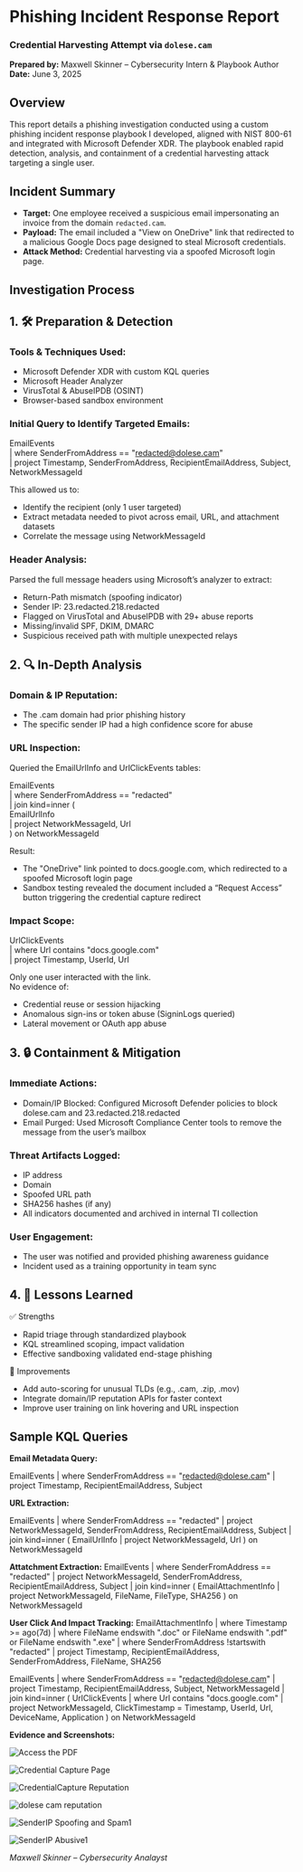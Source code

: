 
# Phishing Incident Response Report  
### Credential Harvesting Attempt via `dolese.cam`

**Prepared by:** Maxwell Skinner – Cybersecurity Intern & Playbook Author  
**Date:** June 3, 2025



## Overview

This report details a phishing investigation conducted using a custom phishing incident response playbook I developed, aligned with NIST 800-61 and integrated with Microsoft Defender XDR. The playbook enabled rapid detection, analysis, and containment of a credential harvesting attack targeting a single user.



## Incident Summary

- **Target:** One employee received a suspicious email impersonating an invoice from the domain `redacted.cam`.
- **Payload:** The email included a "View on OneDrive" link that redirected to a malicious Google Docs page designed to steal Microsoft credentials.
- **Attack Method:** Credential harvesting via a spoofed Microsoft login page.


## Investigation Process

## 1. 🛠 Preparation & Detection

### Tools & Techniques Used:
- Microsoft Defender XDR with custom KQL queries  
- Microsoft Header Analyzer  
- VirusTotal & AbuseIPDB (OSINT)  
- Browser-based sandbox environment  

### Initial Query to Identify Targeted Emails:
EmailEvents  
| where SenderFromAddress == "redacted@dolese.cam"  
| project Timestamp, SenderFromAddress, RecipientEmailAddress, Subject, NetworkMessageId

This allowed us to:  
- Identify the recipient (only 1 user targeted)  
- Extract metadata needed to pivot across email, URL, and attachment datasets  
- Correlate the message using NetworkMessageId  

### Header Analysis:
Parsed the full message headers using Microsoft’s analyzer to extract:  
- Return-Path mismatch (spoofing indicator)  
- Sender IP: 23.redacted.218.redacted  
- Flagged on VirusTotal and AbuseIPDB with 29+ abuse reports  
- Missing/invalid SPF, DKIM, DMARC  
- Suspicious received path with multiple unexpected relays  

## 2. 🔍 In-Depth Analysis

### Domain & IP Reputation:
- The .cam domain had prior phishing history  
- The specific sender IP had a high confidence score for abuse  

### URL Inspection:
Queried the EmailUrlInfo and UrlClickEvents tables:

EmailEvents  
| where SenderFromAddress == "redacted"  
| join kind=inner (  
    EmailUrlInfo  
    | project NetworkMessageId, Url  
) on NetworkMessageId

Result:  
- The "OneDrive" link pointed to docs.google.com, which redirected to a spoofed Microsoft login page  
- Sandbox testing revealed the document included a “Request Access” button triggering the credential capture redirect  

### Impact Scope:
UrlClickEvents  
| where Url contains "docs.google.com"  
| project Timestamp, UserId, Url

Only one user interacted with the link.  
No evidence of:  
- Credential reuse or session hijacking  
- Anomalous sign-ins or token abuse (SigninLogs queried)  
- Lateral movement or OAuth app abuse  

## 3. 🔒 Containment & Mitigation

### Immediate Actions:
- Domain/IP Blocked: Configured Microsoft Defender policies to block dolese.cam and 23.redacted.218.redacted  
- Email Purged: Used Microsoft Compliance Center tools to remove the message from the user’s mailbox  

### Threat Artifacts Logged:
- IP address  
- Domain  
- Spoofed URL path  
- SHA256 hashes (if any)  
- All indicators documented and archived in internal TI collection  

### User Engagement:
- The user was notified and provided phishing awareness guidance  
- Incident used as a training opportunity in team sync  

## 4. 🧠 Lessons Learned

✅ Strengths  
- Rapid triage through standardized playbook  
- KQL streamlined scoping, impact validation  
- Effective sandboxing validated end-stage phishing  

🔧 Improvements  
- Add auto-scoring for unusual TLDs (e.g., .cam, .zip, .mov)  
- Integrate domain/IP reputation APIs for faster context  
- Improve user training on link hovering and URL inspection  


## Sample KQL Queries


**Email Metadata Query:**

EmailEvents
| where SenderFromAddress == "redacted@dolese.cam"
| project Timestamp, RecipientEmailAddress, Subject


**URL Extraction:**

EmailEvents 
| where SenderFromAddress == "redacted" 
| project NetworkMessageId, SenderFromAddress, RecipientEmailAddress, 
Subject 
| join kind=inner ( 
EmailUrlInfo 
| project NetworkMessageId, Url 
) on NetworkMessageId 

**Attatchment Extraction:**
EmailEvents 
| where SenderFromAddress == "redacted" 
| project NetworkMessageId, SenderFromAddress, RecipientEmailAddress, 
Subject 
| join kind=inner ( 
EmailAttachmentInfo 
| project NetworkMessageId, FileName, FileType, SHA256 
) on NetworkMessageId

**User Click And Impact Tracking:**
EmailAttachmentInfo
| where Timestamp >= ago(7d)
| where FileName endswith ".doc" or FileName endswith ".pdf" or FileName endswith ".exe"
| where SenderFromAddress !startswith "redacted"
| project Timestamp, RecipientEmailAddress, SenderFromAddress, FileName, SHA256

EmailEvents
| where SenderFromAddress == "redacted@dolese.cam"
| project Timestamp, RecipientEmailAddress, Subject, NetworkMessageId
| join kind=inner (
    UrlClickEvents
    | where Url contains "docs.google.com"
    | project NetworkMessageId, ClickTimestamp = Timestamp, UserId, Url, DeviceName, Application
) on NetworkMessageId

**Evidence and Screenshots:**

![Access the PDF](https://github.com/user-attachments/assets/9f9308cf-3498-4449-9542-ec4818b655c2)

![Credential Capture Page](https://github.com/user-attachments/assets/f6cf6dbb-90bc-4fcc-aafd-29f8b71c8e5d)

![CredentialCapture Reputation](https://github.com/user-attachments/assets/ae88a7b4-eba0-49e7-aa4b-b002d1c824aa)

![dolese cam reputation](https://github.com/user-attachments/assets/9594871e-0141-4a55-b2d9-88e81c8fc4ab)


![SenderIP Spoofing and Spam1](https://github.com/user-attachments/assets/1bd31eb8-0a41-4642-a0d7-b71420aa3e82)

![SenderIP Abusive1](https://github.com/user-attachments/assets/86e55c3c-ddfe-48ae-b645-2feb2be394fa)

*Maxwell Skinner – Cybersecurity Analayst*


